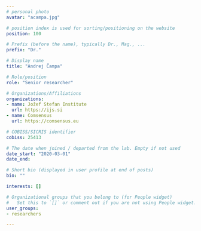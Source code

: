```yaml
---
# personal photo
avatar: "acampa.jpg"

# position index is used for sorting/positioning on the website
position: 100

# Prefix (before the name), typically Dr., Mag., ...
prefix: "Dr."

# Display name
title: "Andrej Čampa"

# Role/position
role: "Senior researcher"

# Organizations/Affiliations
organizations:
- name: Jožef Stefan Institute
  url: https://ijs.si
- name: Comsensus
  url: https://comsensus.eu

# COBISS/SICRIS identifier
cobiss: 25413

# The date when joined / departed from the lab. Empty if not used
date_start: "2020-03-01"
date_end:

# Short bio (displayed in user profile at end of posts)
bio: ""

interests: []

# Organizational groups that you belong to (for People widget)
#   Set this to `[]` or comment out if you are not using People widget.
user_groups:
- researchers

---
```

